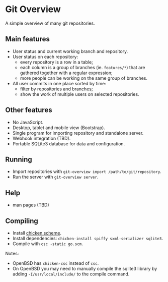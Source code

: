 # Git Overview
A simple overview of many git repositories.

## Main features
- User status and current working branch and repository.
- User status on each repository:
	- every repository is a row in a table;
	- each column is a group of branches (ie. `features/*`) that are gathered together with a regular expression;
	- more people can be working on the same group of branches.
- All user commits in one place sorted by time:
	- filter by repositories and branches;
  - show the work of multiple users on selected repositories.

## Other features
- No JavaScript.
- Desktop, tablet and mobile view (Bootstrap).
- Single program for importing repository and standalone server.
- Webhook integration (TBD).
- Portable SQLite3 database for data and configuration.

## Running

- Import repositories with `git-overview import /path/to/git/repository`.
- Run the server with `git-overview server`.

## Help
- man pages (TBD)

## Compiling

- Install [chicken scheme](//call-cc.org).
- Install dependencies: `chicken-install spiffy sxml-serializer sqlite3`.
- Compile with `csc -static go.scm`.

Notes:
- OpenBSD has `chicken-csc` instead of `csc`.
- On OpenBSD you may need to manually compile the sqlite3 library by adding `-I/usr/local/include/` to the compile command.

